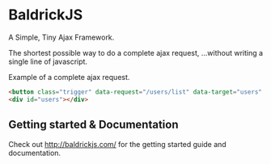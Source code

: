 BaldrickJS
==========

A Simple, Tiny Ajax Framework.

The shortest possible way to do a complete ajax request, …without writing a single line of javascript.

Example of a complete ajax request.
```html
<button class="trigger" data-request="/users/list" data-target="users" />
<div id="users"></div>
```
## Getting started & Documentation

Check out <http://baldrickjs.com/> for the getting started guide and documentation.